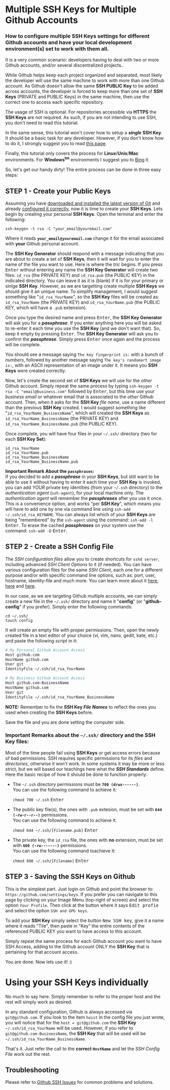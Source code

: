 # Multiple SSH Keys for Multiple Github Accounts
### How to configure multiple SSH Keys settings for different Github accounts and have your local development environment(s) set to work with them all.

It is a very common scenario: developers having to deal with two or more Github accounts, and/or several discentralized projects..

While Github helps keep each project organized and separated, most likely the developer will use the same machine to work with more than one Github account. As Github doesn't allow the same **SSH PUBLIC Key** to be added across accounts, the developer is forced to keep more than one set of **SSH Keys** (PRIVATE and PUBLIC Keys) in the same machine, then use the correct one to access each specific repository.

The usage of SSH is optional. For repositories accessible via **HTTPS** the **SSH Keys** are not required. As such, if you are not intending to use SSH, you don't need to read this tutorial.

In the same sense, this tutorial won't cover how to setup a **_single_ SSH Key**. It should be a basic task for any developer. However, if you don't know how to do it, I strongly suggest you to read <a href="https://help.github.com/articles/generating-a-new-ssh-key-and-adding-it-to-the-ssh-agent/" target="_blank">this page</a>. 

Finally, this tutorial only covers the process for **Linux**/**Unix**/**Mac** environments. For <b>Windows<sup>tm</sup></b> environments I suggest you to <a href="http://www.bing.com/search?q=Setting+up+Git+and+GitHub+for+development+on+Windows&go=Submit&qs=n&form=QBLH&pq=setting+up+git+and+github+for+development+on+windows&sc=0-52&sp=-1&sk=&cvid=FC7B8D05F6D64B4D8B3B487FC862CD24" target="_blank">Bing</a> it.

So, let's get our handy dirty! The entire process can be done in three easy steps:


STEP 1 - Create your Public Keys
---------------------------------

Assuming you have <a href="https://git-scm.com/downloads" target="_blank">downloaded and installed the latest version of Git</a> and already <a href="https://git-scm.com/book/uz/v2/Customizing-Git-Git-Configuration#_git_config" target="_blank">configured it correctly</a>, now it is time to create your **SSH Keys**. Lets begin by creating your personal **SSH Keys**. Open the terminal and enter the following: 

```shell
ssh-keygen -t rsa -C "your_email@youremail.com"
```
Where it reads **`your_email@youremail.com`** change it for the email associated with **your** Github personal account.

The **SSH Key Generator** should respond with a message indicating that you are about to create a set of **SSH Keys**, then it will wait for you to enter the name of the file you want to use. Here is where the _tric_ begins. If you press <kbd>Enter</kbd> without entering any name the **SSH Key Generator** will create two files: `id_rsa` (the PRIVATE KEY) and `id_rsa.pub` (the PUBLIC KEY) in the indicated directory. You can leave it as it is (blank) if it is for your primary or sinlge **SSH Key**. However, as we are targetting create multiple **SSH Keys** we should give it an unique name. To simplify management, I would suggest something like "`id_rsa_YourName`", so the **SSH Key** files will be created as: `id_rsa_YourName` (the PRIVATE KEY) and `id_rsa_YourName.pub` (the PUBLIC KEY, which will have a `.pub` extension).

Once you type the desired name and press <kbd>Enter</kbd>, the **SSH Key Generator** will ask you for a **_passphrase_**. If you enter anything here you will be asked to re-enter it each time you use the **SSH Key** (and we don't want that). So, keep it empty by pressing <kbd>Enter</kbd>. The **SSH Key Generator** will ask you to confirm the **_passphrase_**. Simply press <kbd>Enter</kbd> once again and the process will be complete.

You should see a message saying `The key fingerprint is:` with a bunch of _numbers_, followed by another message saying `The key's randomart image is:`, with an ASCII representation of an image under it. It means you **SSH Keys** were created correctly.

Now, let's create the second set of **SSH Keys** we will use for the _other_ Github account. Simply repeat the same process by typing `ssh-keygen -t rsa -C "email@business.com"` followed by <kbd>Enter</kbd>, but this time use your _business email_ or whatever email that is associated to the _other_ Github account. Then, when it asks for the **SSH Key** _file name_, use a name different than the previous **SSH Key** created. I would suggest something like "`id_rsa_YourName_BusinessName`", which will created the **SSH Keys** as `id_rsa_YourName_BusinessName` (the PRIVATE KEY) and `id_rsa_YourName_BusinessName.pub` (the PUBLIC KEY).

Once complete, you will have four files in your `~/.ssh/` directory (two for each **SSH Key Set**):

```
id_rsa_YourName
id_rsa_YourName.pub
id_rsa_YourName_BusinessName
id_rsa_YourName_BusinessName.pub
```

**Important Remark About the `passphrases`:**  
If you decided to add a **_passphrase_** in your **SSH Keys**, but still want to be able to use it without having to enter it each time your **SSH Key** is invoked, you can add _YOUR_ private key identities (from your `~/.ssh` directory) to the _authentication agent_ (`ssh-agent`), for your local machine only. The _authentication agent_ will remember the **_passphrases_** after you use it once. This is a convenience option, and works "per **SSH Key**", which means you will have to add one by one via command line using `ssh-add ~/.ssh/id_rsa_KEYNAME`. You can always list which of your **SSH Keys** are being "remembered" by the `ssh-agent` using the command: `ssh-add -l` <kbd>Enter</kbd>. To erase the cached **_passphrases_** on your system use the command: `ssh-add -D` <kbd>Enter</kbd>.


STEP 2 - Create a SSH Config File
---------------------------------

The _SSH configuration files_ allow you to create shortcuts for `sshd server`, including advanced _SSH Client Options_ to it (if needed). You can have various configuration files for the same _SSH Client_, each one for a different purpose and/or with specific command line options, such as: port, user, hostname, identity-file and much more. You can learn more about it <a href="http://www.cyberciti.biz/faq/create-ssh-config-file-on-linux-unix/" target="_blank">here</a>, <a href="https://sanctum.geek.nz/arabesque/uses-for-ssh-config/" target="_blank">here</a> and <a href="http://linux.die.net/man/5/ssh_config" target="_blank">here</a>.

In our case, as we are targeting Github multiple accounts, we can simply create a new file in the `~/.ssh/` directory and name it "**config**" (or "**github-config**" if you prefer). Simply enter the following commands:

```shell
cd ~/.ssh/
touch config
```

It will create an empty file with proper permissions. Then, open the newly created file in a text editor of your choice (vi, vim, nano, gedit, kate, etc.) and paste the following _script_ in it:

```bash
# My Personal Github Account Access
Host github.com
HostName github.com
User git
IdentityFile ~/.ssh/id_rsa_YourName

# My Business Github Account Access
Host github.com-BusinessName
HostName github.com
User git
IdentityFile ~/.ssh/id_rsa_YourName_BusinessName
```

**NOTE:** Remember to fix the **SSH Key _File Names_** to reflect the ones you used when creating the **SSH Keys** before.

Save the file and you are done setting the computer side.

### Important Remarks about the `~/.ssh/` directory and the **SSH Key** files:

Most of the time people fail using **SSH Keys** or get access errors because of bad permissions. SSH requires specific permissions for its _files_ and _directories_, otherwise it won't work. In some systems it may be more or less strict, but we will based our teachings here what the **_SSH Standards_** define. Here the basic recipe of how it should be done to function properly:

- The `~/.ssh` directory permissions must be **`700 (drwx------)`**.  
  You can use the following command to achieve it:
  
  `chmod 700 ~/.ssh` <kbd>Enter</kbd>
  
- The public key file(s), the ones with `.pub` extesion, must be set with **`644 (-rw-r--r--)`** permissions.  
  You can use the following command to achieve it:
  
  `chmod 644 ~/.ssh/[Filename.pub]` <kbd>Enter</kbd>
  
- The private key, the `id_rsa` file, the ones with **no** extension, must be set with **`600 (-rw-------)`** permissions.  
  You can use the following command toachieve it:
  
  `chmod 600 ~/.ssh/[Filename]` <kbd>Enter</kbd>
  


STEP 3 - Saving the SSH Keys on Github
--------------------------------------

This is the simplest part. Just login on Github and point the browser to: `https://github.com/settings/keys`. If you prefer you can navigate to this page by clicking on your Image Menu (top-right of screen) and select the option `Your Profile`. Then click at the button where it says <kbd>Edit profie</kbd> and select the option `SSH and GPG keys`. 

To add your **SSH Key** simply select the button <kbd>New SSH key</kbd>, give it a name where it reads "Tile", then paste in "Key" the entire contents of the referenced PUBLIC KEY you want to have access to this account.

Simply repeat the same process for each Github account you want to have SSH Access, adding to the Github account ONLY the **SSH Key** that is pertaining for that account access.

You are done. Now lets use it! :)


Using your SSH Keys individually
================================

No much to say here. Simply remember to refer to the proper host and the rest will simply work as desired. 

In any standard configuration, Github is always accessed via `git@github.com`. If you look to the item `hoist` in the config file you just wrote, you will notice that for the `host = git@github.com` the **SSH Key** `~/.ssh/id_rsa_YourName` will be used. However, if you refer to `git@github.com-BusinessName`, the **SSH Key** that will be used will be `~/.ssh/id_rsa_YourName_BusinessName`.

That's it. Just refer the call to the **correct `HostName`** and let the _SSH Config File_ work out the rest.


Troubleshooting
---------------
Please refer to [Github SSH Issues](http://help.github.com/ssh-issues/) for common problems and solutions.

